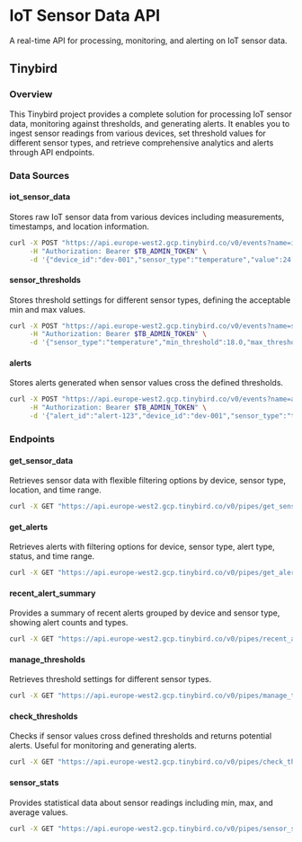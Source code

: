 # IoT Sensor Data API

A real-time API for processing, monitoring, and alerting on IoT sensor data.

## Tinybird

### Overview
This Tinybird project provides a complete solution for processing IoT sensor data, monitoring against thresholds, and generating alerts. It enables you to ingest sensor readings from various devices, set threshold values for different sensor types, and retrieve comprehensive analytics and alerts through API endpoints.

### Data Sources

#### iot_sensor_data
Stores raw IoT sensor data from various devices including measurements, timestamps, and location information.

```bash
curl -X POST "https://api.europe-west2.gcp.tinybird.co/v0/events?name=iot_sensor_data" \
     -H "Authorization: Bearer $TB_ADMIN_TOKEN" \
     -d '{"device_id":"dev-001","sensor_type":"temperature","value":24.5,"unit":"celsius","timestamp":"2023-06-15 10:30:00","location":"building-a"}'
```

#### sensor_thresholds
Stores threshold settings for different sensor types, defining the acceptable min and max values.

```bash
curl -X POST "https://api.europe-west2.gcp.tinybird.co/v0/events?name=sensor_thresholds" \
     -H "Authorization: Bearer $TB_ADMIN_TOKEN" \
     -d '{"sensor_type":"temperature","min_threshold":18.0,"max_threshold":30.0,"created_at":"2023-01-01 00:00:00","updated_at":"2023-01-01 00:00:00"}'
```

#### alerts
Stores alerts generated when sensor values cross the defined thresholds.

```bash
curl -X POST "https://api.europe-west2.gcp.tinybird.co/v0/events?name=alerts" \
     -H "Authorization: Bearer $TB_ADMIN_TOKEN" \
     -d '{"alert_id":"alert-123","device_id":"dev-001","sensor_type":"temperature","value":35.2,"threshold_value":30.0,"alert_type":"above_threshold","timestamp":"2023-06-15 11:45:00","status":"active"}'
```

### Endpoints

#### get_sensor_data
Retrieves sensor data with flexible filtering options by device, sensor type, location, and time range.

```bash
curl -X GET "https://api.europe-west2.gcp.tinybird.co/v0/pipes/get_sensor_data.json?token=$TB_ADMIN_TOKEN&device_id=dev-001&sensor_type=temperature&start_date=2023-06-01%2000:00:00&end_date=2023-06-30%2023:59:59&limit=50"
```

#### get_alerts
Retrieves alerts with filtering options for device, sensor type, alert type, status, and time range.

```bash
curl -X GET "https://api.europe-west2.gcp.tinybird.co/v0/pipes/get_alerts.json?token=$TB_ADMIN_TOKEN&device_id=dev-001&alert_type=above_threshold&status=active&start_date=2023-06-01%2000:00:00&end_date=2023-06-30%2023:59:59"
```

#### recent_alert_summary
Provides a summary of recent alerts grouped by device and sensor type, showing alert counts and types.

```bash
curl -X GET "https://api.europe-west2.gcp.tinybird.co/v0/pipes/recent_alert_summary.json?token=$TB_ADMIN_TOKEN&start_date=2023-06-01%2000:00:00&end_date=2023-06-30%2023:59:59"
```

#### manage_thresholds
Retrieves threshold settings for different sensor types.

```bash
curl -X GET "https://api.europe-west2.gcp.tinybird.co/v0/pipes/manage_thresholds.json?token=$TB_ADMIN_TOKEN&sensor_type=temperature"
```

#### check_thresholds
Checks if sensor values cross defined thresholds and returns potential alerts. Useful for monitoring and generating alerts.

```bash
curl -X GET "https://api.europe-west2.gcp.tinybird.co/v0/pipes/check_thresholds.json?token=$TB_ADMIN_TOKEN&device_id=dev-001&sensor_type=temperature"
```

#### sensor_stats
Provides statistical data about sensor readings including min, max, and average values.

```bash
curl -X GET "https://api.europe-west2.gcp.tinybird.co/v0/pipes/sensor_stats.json?token=$TB_ADMIN_TOKEN&device_id=dev-001&sensor_type=temperature&start_date=2023-06-01%2000:00:00&end_date=2023-06-30%2023:59:59"
```
